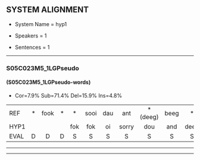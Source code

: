 
## SYSTEM ALIGNMENT

- System Name = hyp1

- Speakers = 1

- Sentences = 1

---

### S05C023M5_1LGPseudo

#### (S05C023M5_1LGPseudo-words)

- Cor=7.9%	Sub=71.4%	Del=15.9%	Ins=4.8%

|  |  |  |  |  |  |  |  |  |  |  |  |  |  |  |  |  |  |  |  |  |  |  |  |  |  |  |  |  |  |  |  |  |  |  |  |  |  |  |  |  |  |  |  |  |  |  |  |  |  |  |  |  |  |  |  |  |  |  |  |  |  |  |  |
|:--- |:---:|:---:|:---:|:---:|:---:|:---:|:---:|:---:|:---:|:---:|:---:|:---:|:---:|:---:|:---:|:---:|:---:|:---:|:---:|:---:|:---:|:---:|:---:|:---:|:---:|:---:|:---:|:---:|:---:|:---:|:---:|:---:|:---:|:---:|:---:|:---:|:---:|:---:|:---:|:---:|:---:|:---:|:---:|:---:|:---:|:---:|:---:|:---:|:---:|:---:|:---:|:---:|:---:|:---:|:---:|:---:|:---:|:---:|:---:|:---:|:---:|:---:|:---:|
| REF | * | fook | * | * | sooi | dau | ant | *(deeg) | beeg | * | * | * | * | sprunt | hool | larst | vout | zwoei | zwoei | * | fam | * | * | rachts | vaap | * | * | sprieuw | keng | swoers | doer*(boer) | plirt | jien | * | blard | guul | * | hoekt | neeuw | noork | * | vid*(vip) | zans | * | leum | haans*(hans) | spaai | sjalt | * | * | heik |  |  |  | sank | roen*(roem) | frijk | eem | schard | grek | dron | snaaf | stuid |
| HYP1 |  |  |  | fok | fok | oi | sorry | dou | and | deeg | weeg | h | spuur | sprunt | ho | larst | vout |  |  |  |  |  |  | swo | soi | fa | fan | achtgracht | ap | sprien | kinboers | boer | liert | n | yin | lard | u | hoekt |  | nieuw | nortd | vi | ip | s | ans | lin | hans | spei | l | alt | heik | s | ank | roem | freik | één | schart | grik | deron | s | af | s | uit |
| EVAL | D | D | D | S | S | S | S | S | S | S | S | S | S |  | S |  |  | D | D | D | D | D | D | S | S | S | S | S | S | S | S | S | S | S | S | S | S |  | D | S | S | S | S | S | S | S | S | S | S | S |  | I | I | I | S | S | S | S | S | S | S | S | S |
---

---
